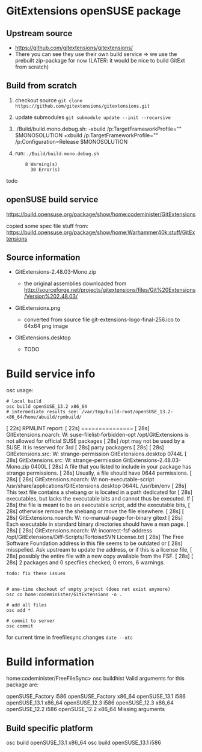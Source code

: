 GitExtensions openSUSE package
==============================

Upstream source
---------------
- https://github.com/gitextensions/gitextensions/
- There you can see they use their own build service
=> we use the prebuilt zip-package for now (LATER: it would be nice to build GitExt from scratch)


Build from scratch
------------------
1) checkout source
`git clone https://github.com/gitextensions/gitextensions.git`

2) update submodules
`git submodule update --init --recursive`

2) ./Build/build.mono.debug.sh:
-xbuild /p:TargetFrameworkProfile="" $MONOSOLUTION
+xbuild /p:TargetFrameworkProfile="" /p:Configuration=Release $MONOSOLUTION

3) run: `./Build/build.mono.debug.sh`
```
       8 Warning(s)
         30 Error(s)
```

todo


openSUSE build service
----------------------
https://build.opensuse.org/package/show/home:codeminister/GitExtensions

copied some spec file stuff from: https://build.opensuse.org/package/show/home:Warhammer40k:stuff/GitExtensions



Source information
------------------
* GitExtensions-2.48.03-Mono.zip
    - the original assemblies downloaded from
    http://sourceforge.net/projects/gitextensions/files/Git%20Extensions/Version%202.48.03/

* GitExtensions.png
    - converted from source file git-extensions-logo-final-256.ico to 64x64 png image

* GitExtensions.desktop
    - TODO


Build service info
==================
osc usage:
```
# local build
osc build openSUSE_13.2 x86_64
# intermediate results see: /var/tmp/build-root/openSUSE_13.2-x86_64/home/abuild/rpmbuild/

```
[   22s] RPMLINT report:
[   22s] ===============
[   28s] GitExtensions.noarch: W: suse-filelist-forbidden-opt /opt/GitExtensions is not allowed for official SUSE packages
[   28s] /opt may not be used by a SUSE.                       It is reserved for 3rd
[   28s] party packagers
[   28s]
[   28s] GitExtensions.src: W: strange-permission GitExtensions.desktop 0744L
[   28s] GitExtensions.src: W: strange-permission GitExtensions-2.48.03-Mono.zip 0400L
[   28s] A file that you listed to include in your package has strange permissions.
[   28s] Usually, a file should have 0644 permissions.
[   28s]
[   28s] GitExtensions.noarch: W: non-executable-script /usr/share/applications/GitExtensions.desktop 0644L /usr/bin/env
[   28s] This text file contains a shebang or is located in a path dedicated for
[   28s] executables, but lacks the executable bits and cannot thus be executed.  If
[   28s] the file is meant to be an executable script, add the executable bits,
[   28s] otherwise remove the shebang or move the file elsewhere.
[   28s]
[   28s] GitExtensions.noarch: W: no-manual-page-for-binary gitext
[   28s] Each executable in standard binary directories should have a man page.
[   28s]
[   28s] GitExtensions.noarch: W: incorrect-fsf-address /opt/GitExtensions/Diff-Scripts/TortoiseSVN License.txt
[   28s] The Free Software Foundation address in this file seems to be outdated or
[   28s] misspelled.  Ask upstream to update the address, or if this is a license file,
[   28s] possibly the entire file with a new copy available from the FSF.
[   28s]
[   28s] 2 packages and 0 specfiles checked; 0 errors, 6 warnings.
```
todo: fix these issues


# one-time checkout of empty project (does not exist anymore)
osc co home:codeminister/GitExtensions -o .

# add all files
osc add *

# commit to server
osc commit
```

for current time in freefilesync.changes
`date --utc`


Build information
=================
home:codeminister/FreeFileSync> osc buildhist
Valid arguments for this package are:

openSUSE_Factory  i586
openSUSE_Factory  x86_64
openSUSE_13.1     i586
openSUSE_13.1     x86_64
openSUSE_12.3     i586
openSUSE_12.3     x86_64
openSUSE_12.2     i586
openSUSE_12.2     x86_64
Missing arguments

Build specific platform
-----------------------
osc build openSUSE_13.1 x86_64
osc build openSUSE_13.1 i586
